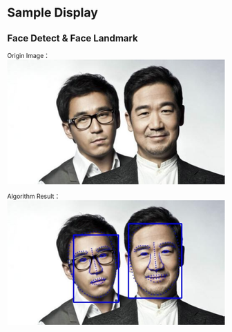 # Sample Display

## Face Detect & Face Landmark

Origin Image：
![origin](../images/detect_0.jpg)

Algorithm Result：
![result](../images/detect_1.jpg)
